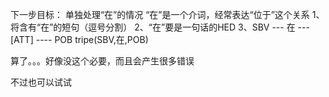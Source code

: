 下一步目标：
单独处理“在”的情况
“在”是一个介词，经常表达“位于”这个关系
1、将含有“在”的短句（逗号分割）
2、“在”要是一句话的HED
3、SBV --- 在 --- [ATT] ---- POB
tripe(SBV,在,POB)

算了。。。好像没这个必要，而且会产生很多错误

不过也可以试试